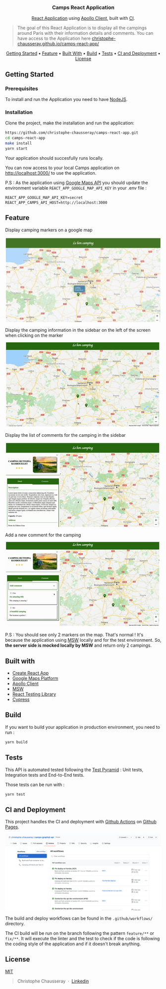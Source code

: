 <h3 align="center">
  Camps React Application
</h3>

<p align="center">
  <a href="https://nodejs.org/en/">React Application</a>
  using <a href="https://www.apollographql.com/docs/react/">Apollo Client</a>,
  built with <a href="https://en.wikipedia.org/wiki/Continuous_integration">CI</a>.
</p>

> The goal of this React Application is to display all the campings around Paris with their information details and comments.
> You can have access to the Application here [christophe-chausseray.github.io/camps-react-app/](https://christophe-chausseray.github.io/camps-react-app/)

<p align="center">
  <a href="#getting-started">Getting Started</a> •
  <a href="#feature">Feature</a> •
  <a href="#built-with">Built With</a> •
  <a href="#build">Build</a> •
  <a href="#tests">Tests</a> •
  <a href="#ci-and-deployment">CI and Deployment</a> •
  <a href="#license">License</a>
</p>

## <a name="getting-started"></a> Getting Started
### Prerequisites

To install and run the Application you need to have [NodeJS](https://nodejs.org/en/download/).

### Installation
Clone the project, make the  installation and run the application:

```bash
https://github.com/christophe-chausseray/camps-react-app.git
cd camps-react-app
make install
yarn start
```
Your application should succesfully runs locally.

You can now access to your local Camps application on [http://localhost:3000/](http://localhost:3000/) to use the application.

P.S : As the application using [Google Maps API](https://developers.google.com/maps/documentation/javascript/get-api-key) you should update the environment variable `REACT_APP_GOOGLE_MAP_API_KEY` in your .env file :
```.env
REACT_APP_GOOGLE_MAP_API_KEY=secret
REACT_APP_CAMPS_API_HOST=http://localhost:3000
```

## <a name="feature"></a> Feature

Display camping markers on a google map

![Marker campings](./documentation/images/marker-campings.png)

Display the camping information in the sidebar on the left of the screen when clicking on the marker

![Detail camping](./documentation/images/detail-camping.gif)

Display the list of comments for the camping in the sidebar

![List comments](./documentation/images/list-comments.gif)

Add a new comment for the camping

![Add Comment](./documentation/images/add-comment.gif)

P.S : You should see only 2 markers on the map. That's normal ! It's because the application using [MSW](https://mswjs.io/) locally and for the test environment.
So, **the server side is mocked locally by MSW** and return only 2 campings.

## <a name="built-with"></a> Built with

- [Create React App](https://create-react-app.dev/)
- [Google Maps Platform](https://developers.google.com/maps)
- [Apollo Client](https://www.apollographql.com/docs/react/)
- [MSW](https://mswjs.io/)
- [React Testing Library](https://testing-library.com/docs/react-testing-library/intro/)
- [Cypress](https://www.cypress.io/)

## <a name="build"></a> Build

If you want to build your application in production environment, you need to run :
```bash
yarn build
```

## <a name="tests"></a> Tests

This API is automated tested following the [Test Pyramid](https://martinfowler.com/articles/practical-test-pyramid.html) : Unit tests, Integration tests and End-to-End tests.

Those tests can be run with :
```bash
yarn test
```

## <a name="ci-and-deployment"></a> CI and Deployment

This project handles the CI and deployment with [Github Actions](https://github.com/features/actions) on [Github Pages](https://pages.github.com//).

![Github Actions](./documentation/images/github-actions.png)

The build and deploy workflows can be found in the `.github/workflows/` directory.

The CI build will be run on the branch following the pattern `feature/**` or `fix/**`.
It will execute the linter and the test to check if the code is following the coding style of the application and if it doesn't break anything.

## <a name="license"></a> License

[MIT](https://opensource.org/licenses/MIT)

> Christophe Chausseray &nbsp;&middot;&nbsp;
> [Linkedin](https://www.linkedin.com/in/christophe-chausseray-10672140/)


